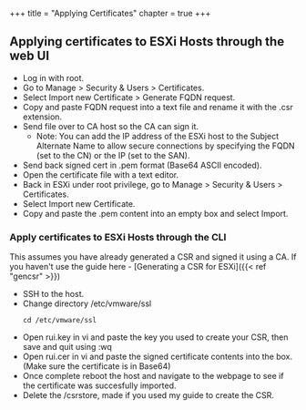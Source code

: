 +++
title = "Applying Certificates"
chapter = true
+++

## Applying certificates to ESXi Hosts through the web UI
- Log in with root.
- Go to Manage > Security & Users > Certificates.
- Select Import new Certificate > Generate FQDN request.
- Copy and paste FQDN request into a text file and rename it with the .csr extension.
- Send file over to CA host so the CA can sign it.
    - Note: You can add the IP address of the ESXi host to the Subject Alternate Name to allow secure connections by specifying the FQDN (set to the CN) or the IP (set to the SAN).
- Send back signed cert in .pem format (Base64 ASCII encoded).
- Open the certificate file with a text editor.
- Back in ESXi under root privilege, go to Manage > Security & Users > Certificates.
- Select Import new Certificate.
- Copy and paste the .pem content into an empty box and select Import.

### Apply certificates to ESXi Hosts through the CLI

This assumes you have already generated a CSR and signed it using a CA. If you haven't use the guide here - [Generating a CSR for ESXi]({{< ref "gencsr" >}})

- SSH to the host.
- Change directory /etc/vmware/ssl
  ```
  cd /etc/vmware/ssl

  ```
- Open rui.key in vi and paste the key you used to create your CSR, then save and quit using :wq
- Open rui.cer in vi and paste the signed certificate contents into the box. (Make sure the certificate is in Base64)
- Once complete reboot the host and navigate to the webpage to see if the certificate was succesfully imported.
- Delete the /csrstore, made if you used my guide to create the CSR.